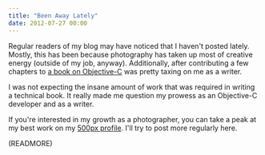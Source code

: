 ```yaml
---
title: "Been Away Lately"
date: 2012-07-27 00:00
---
```


Regular readers of my blog may have noticed that I haven't posted lately. Mostly, this has been because photography has taken up most of creative energy (outside of my job, anyway). Additionally, after contributing a few chapters to [a book on Objective-C](http://www.amazon.com/gp/product/1430243686/ref=as_li_qf_sp_asin_il_tl?ie=UTF8&camp=1789&creative=9325&creativeASIN=1430243686&linkCode=as2&tag=ashfur-20) was pretty taxing on me as a writer. 



I was not expecting the insane amount of work that was required in writing a technical book. It really made me question my prowess as an Objective-C developer and as a writer.

If you're interested in my growth as a photographer, you can take a peak at my best work on my [500px profile](http://500px.com/ashfurrow). I'll try to post more regularly here.

(READMORE)

